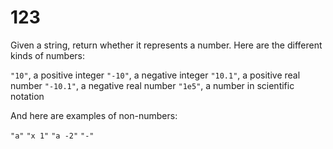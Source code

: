 [_metadata_:difficulty]:-  "Hard"
[_metadata_:asker]:-       "LinkedIn"
[_metadata_:tags]:-        "string parse"

# 123

Given a string, return whether it represents a number. Here are the different kinds of numbers:

`"10"`, a positive integer
`"-10"`, a negative integer
`"10.1"`, a positive real number
`"-10.1"`, a negative real number
`"1e5"`, a number in scientific notation

And here are examples of non-numbers:

`"a"`
`"x 1"`
`"a -2"`
`"-"`
